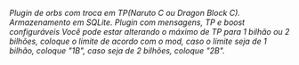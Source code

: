 *Plugin de orbs com troca em TP(Naruto C ou Dragon Block C).*
*Armazenamento em SQLite.*
*Plugin com mensagens, TP e boost configuráveis*
*Você pode estar alterando o máximo de TP para 1 bilhão ou 2 bilhões, coloque o limite de acordo com o mod, caso o limite seja de 1 bilhão, coloque "1B", caso seja de 2 bilhões, coloque "2B".*
